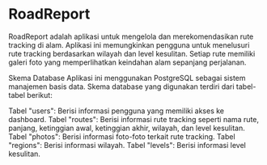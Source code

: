 # RoadReport
RoadReport adalah aplikasi untuk mengelola dan merekomendasikan rute tracking di alam. Aplikasi ini memungkinkan pengguna untuk menelusuri rute tracking berdasarkan wilayah dan level kesulitan. Setiap rute memiliki galeri foto yang memperlihatkan keindahan alam sepanjang perjalanan.

Skema Database
Aplikasi ini menggunakan PostgreSQL sebagai sistem manajemen basis data. Skema database yang digunakan terdiri dari tabel-tabel berikut:

Tabel "users": Berisi informasi pengguna yang memiliki akses ke dashboard.
Tabel "routes": Berisi informasi rute tracking seperti nama rute, panjang, ketinggian awal, ketinggian akhir, wilayah, dan level kesulitan.
Tabel "photos": Berisi informasi foto-foto terkait rute tracking.
Tabel "regions": Berisi informasi wilayah.
Tabel "levels": Berisi informasi level kesulitan.
